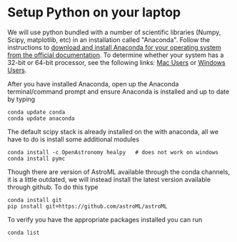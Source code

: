 # Setup Python on your laptop

We will use python bundled with a number of scientific libraries (Numpy, Scipy, matplotlib, etc) in an installation called "Anaconda". Follow the instructions to [download and install Anaconda for your operating system from the official documentation](https://docs.continuum.io/anaconda/install). To determine whether your system has a 32-bit or 64-bit processor, see the following links: [Mac Users](http://support.apple.com/kb/HT3696) or [Windows Users](http://support.microsoft.com/kb/827218).

After you have installed Anaconda, open up the Anaconda terminal/command prompt and ensure Anaconda is installed and up to date by typing

    conda update conda
    conda update anaconda
    
The default scipy stack is already installed on the with anaconda, all we have to do is install some additional modules

    conda install -c OpenAstronomy healpy   # does not work on windows
    conda install pymc

Though there are version of AstroML available through the conda channels, it is a little outdated, we will instead install the latest version available through github. To do this type

    conda install git
    pip install git+https://github.com/astroML/astroML
    
To verify you have the appropriate packages installed you can run

    conda list
